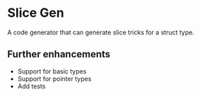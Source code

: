 # Slice Gen

A code generator that can generate slice tricks for a struct type.

## Further enhancements

- Support for basic types
- Support for pointer types
- Add tests
